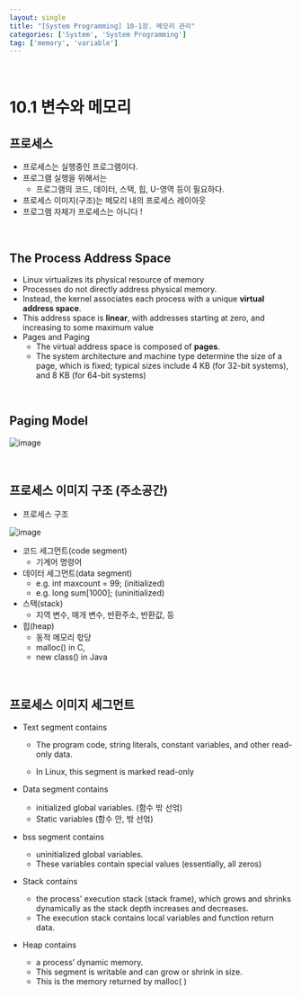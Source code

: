 ```yaml
---
layout: single
title: "[System Programming] 10-1장. 메모리 관리"
categories: ['System', 'System Programming']
tag: ['memory', 'variable']
---
```


<br>

# 10.1 변수와 메모리

## 프로세스

- 프로세스는 실행중인 프로그램이다. 
- 프로그램 실행을 위해서는 
  - 프로그램의 코드, 데이터, 스택, 힙, U-영역 등이 필요하다. 
- 프로세스 이미지(구조)는 메모리 내의 프로세스 레이아웃 
- 프로그램 자체가 프로세스는 아니다 !

<br>

## The Process Address Space

- Linux virtualizes its physical resource of memory 
- Processes do not directly address physical memory. 
- Instead, the kernel associates each process with a unique **virtual** **address space**. 
- This address space is **linear**, with addresses starting at zero, and increasing to some maximum value 
- Pages and Paging 
  - The virtual address space is composed of **pages**. 
  - The system architecture and machine type determine the size of a page, which is fixed; typical sizes include 4 KB (for 32-bit systems), and 8 KB (for 64-bit systems)

<br>

## Paging Model

![image](https://user-images.githubusercontent.com/79521972/168198658-5f67ba47-8f05-46c7-b542-197692732d02.png)

<br>

## 프로세스 이미지 구조 (주소공간)

- 프로세스 구조

![image](https://user-images.githubusercontent.com/79521972/168198905-d71739aa-fccf-4f5d-8986-aae32c569db3.png)

- 코드 세그먼트(code segment) 
  - 기계어 명령어 
- 데이터 세그먼트(data segment) 
  - e.g. int maxcount = 99; (initialized) 
  - e.g. long sum[1000]; (uninitialized) 
- 스택(stack) 
  - 지역 변수, 매개 변수, 반환주소, 반환값, 등 
- 힙(heap) 
  - 동적 메모리 핛당 
  - malloc() in C, 
  - new class() in Java

<br>

## 프로세스 이미지 세그먼트

- Text segment contains 

  - The program code, string literals, constant variables, and other read-only data. 

  - In Linux, this segment is marked read-only 

- Data segment contains 
  - initialized global variables. (함수 밖 선얶) 
  - Static variables (함수 안, 밖 선얶) 
- bss segment contains 
  - uninitialized global variables. 
  - These variables contain special values (essentially, all zeros)

- Stack contains 
  - the process’ execution stack (stack frame), which grows and shrinks dynamically as the stack depth increases and decreases. 
  - The execution stack contains local variables and function return data. 
- Heap contains 
  - a process’ dynamic memory. 
  - This segment is writable and can grow or shrink in size. 
  - This is the memory returned by malloc( )

<br>



























